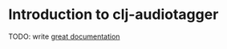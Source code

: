 # Introduction to clj-audiotagger

TODO: write [great documentation](http://jacobian.org/writing/what-to-write/)
